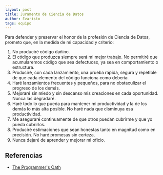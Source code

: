```yaml
---
layout: post
title: Juramento de Ciencia de Datos
author: Evaristo
tags: equipo
---
```


Para defender y preservar el honor de la profesión de Ciencia de Datos, prometo que, en la medida de
mi capacidad y criterio:

1. No produciré código dañino.
1. El código que produzca siempre será mi mejor trabajo. No permitiré que acumularemos código que
   sea defectuoso, ya sea en comportamiento o estructura.
1. Produciré, con cada lanzamiento, una prueba rápida, segura y repetible de que cada elemento del
   código funciona como debería.
1. Haré lanzamientos frecuentes y pequeños, para no obstaculizar el progreso de los demás.
1. Mejoraré sin miedo y sin descanso mis creaciones en cada oportunidad. Nunca las degradaré.
1. Haré todo lo que pueda para mantener mi productividad y la de los demás lo más alta posible. No
   haré nada que disminuya esa productividad.
1. Me aseguraré continuamente de que otros puedan cubrirme y que yo pueda cubrirlos.
1. Produciré estimaciones que sean honestas tanto en magnitud como en precisión. No haré promesas
   sin certeza.
1. Nunca dejaré de aprender y mejorar mi oficio.

## Referencias

- [The Programmer's Oath](https://blog.cleancoder.com/uncle-bob/2015/11/18/TheProgrammersOath.html)

